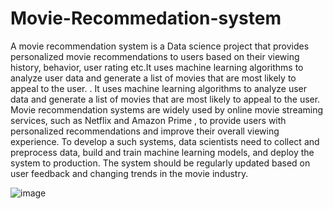 # Movie-Recommedation-system
 A movie recommendation system is a Data science project that provides personalized movie recommendations to users based on their viewing history, behavior, user rating etc.It uses machine learning algorithms to analyze user data and generate a list of movies that are most likely to appeal to the user. . It uses machine learning algorithms to analyze user data and generate a list of movies that are most likely to appeal to the user. Movie recommendation systems are widely used by online movie streaming services, such as Netflix and Amazon Prime , to provide users with personalized recommendations and improve their overall viewing experience. To develop a such systems, data scientists need to collect and preprocess data, build and train machine learning models, and deploy the system to production. The system should be regularly updated based on user feedback and changing trends in the movie industry.


![image](https://github.com/moremnitesh47/Movie-Recommedation-system/assets/144453984/5a6a3138-1abd-4565-a777-e74ec1774f7d)
